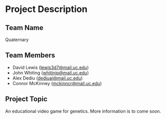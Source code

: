 # Project Description

## Team Name

Quaternary

## Team Members

- David Lewis (lewis3d7@mail.uc.edu)
- John Whiting (whitinjp@mail.uc.edu)
- Alex Dediu (dediuai@mail.uc.edu)
- Connor McKinney (mckinncr@mail.uc.edu)

## Project Topic

An educational video game for genetics. More information is to come soon.
